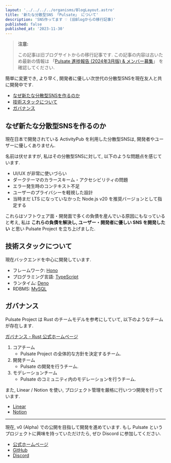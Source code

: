 ```yaml
---
layout: '../../../../organisms/BlogLayout.astro'
title: '新たな分散型SNS 「Pulsate」 について'
description: 'SNS作ってます ♡ (旧Blogからの移行記事)'
published: false
published_at: '2023-11-30'
---
```


> **注意:**
>
> この記事は旧ブログサイトからの移行記事です. この記事の内容は古いため最新の情報は 「[Pulsate 進捗報告 (2024年3月版) & メンバー募集](../2024/about-pulsate-2024-03)」 を確認してください.

簡単に変更でき, より早く, 開発者に優しい次世代の分散型SNSを現在友人と共に開発中です.

- [なぜ新たな分散型SNSを作るのか](#なぜ新たな分散型snsを作るのか)
- [技術スタックについて](#技術スタックについて)
- [ガバナンス](#ガバナンス)

## なぜ新たな分散型SNSを作るのか

現在日本で開発されている ActivityPub を利用した分散型SNSは, 開発者やユーザーに優しくありません.

名前は伏せますが, 私はその分散型SNSに対して, 以下のような問題点を感じています.

- UI/UX が非常に使いづらい
- ダークテーマのカラースキーム・アクセシビリティの問題
- エラー発生時のコンテキスト不足
- ユーザーのプライバシーを軽視した設計
- 当時まだ LTS になっていなかった Node.js v20 を推奨バージョンとして指定する

これらはソフトウェア面・開発面で多くの負債を産んでいる原因にもなっていると考え, 私は **これらの負債を解決し, ユーザー・開発者に優しい SNS を開発したい** と思い Pulsate Project を立ち上げました.

## 技術スタックについて

現在バックエンドを中心に開発しています.

- フレームワーク: [Hono](https://hono.dev)
- プログラミング言語: [TypeScript](https://www.typescriptlang.org)
- ランタイム: [Deno](https://deno.com)
- RDBMS: [MySQL](https://www.mysql.com)

## ガバナンス

Pulsate Project は Rust のチームモデルを参考にしていて, 以下のようなチームが存在します.

[ガバナンス - Rust 公式ホームページ](https://www.rust-lang.org/ja/governance)

1. コアチーム
   - Pulsate Project の全体的な方針を決定するチーム.
2. 開発チーム
   - Pulsate の開発を行うチーム.
3. モデレーションチーム
   - Pulsate のコミュニティ内のモデレーションを行うチーム.

また, Linear / Notion を使い, プロジェクト管理を厳格に行いつつ開発を行っています.

- [Linear](https://linear.app/)
- [Notion](https://www.notion.so/)

---

現在, v0 (Alpha) での公開を目指して開発を進めています. もし Pulsate というプロジェクトに興味を持っていただけたら, ぜひ Discord に参加してください.

- [公式ホームページ](https://pulsate.dev)
- [GitHub](https://link.pulsate.dev/github)
- [Discord](https://link.pulsate.dev/discord)
